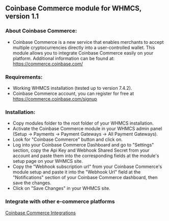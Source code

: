 ## Coinbase Commerce module for WHMCS, version 1.1

### About Coinbase Commerce:
- Coinbase Commerce is a new service that enables merchants to accept multiple cryptocurrencies directly into a user-controlled wallet.
This module allows you to integrate Coinbase Commerce easily on your platform.
Additional information can be found at:
https://commerce.coinbase.com/

### Requirements:
- Working WHMCS installation (tested up to version 7.4.2).
- Coinbase Commerce account, you can register for free at https://commerce.coinbase.com/signup

### Installation:
- Copy modules folder to the root folder of your WHMCS installation.
- Activate the Coinbase Commerce module in your WHMCS admin panel (Setup -> Payments -> Payment Gateways -> All Payment Gateways).
- Look for "Coinbase Commerce" button and click on.
- Log into your Coinbase Commerce Dashboard and go to "Settings" section, copy the Api Key and Webhook Shared Secret from your account and paste them into the corresponding fields at the module's setup page on your WHMCS site.
- Copy the "Webhook subscription url" from your Coinbase Commerce's module setup and paste it into the "Webhook Url" field at the "Notifications" section of your Coinbase Commerce dashboard, then save the changes.
- Click on "Save Changes" in your WHMCS site.

### Integrate with other e-commerce platforms
[Coinbase Commerce Integrations](https://commerce.coinbase.com/integrate)

